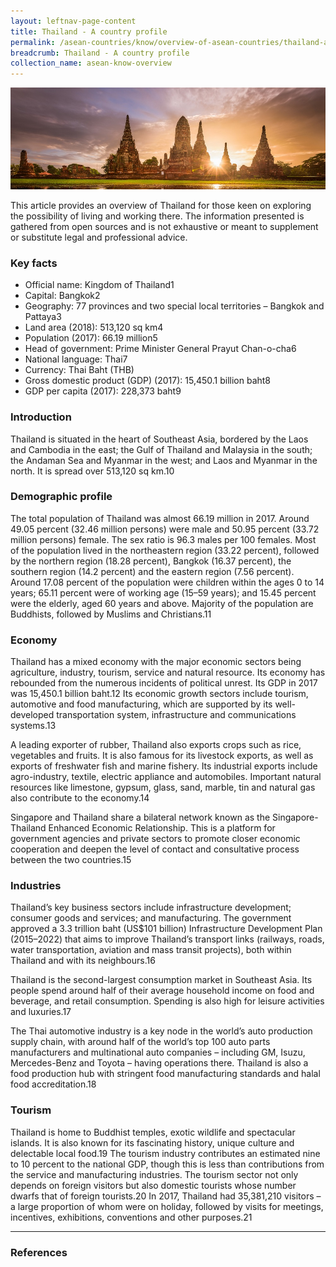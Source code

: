 ```yaml
---
layout: leftnav-page-content
title: Thailand - A country profile
permalink: /asean-countries/know/overview-of-asean-countries/thailand-a-country-profile/
breadcrumb: Thailand - A country profile
collection_name: asean-know-overview
---
```


<img src="/images/asean-countries/Thailand snapshot cover iso.jpg" alt="Thailand snapshot banner" style="width:800px;" />

This article provides an overview of Thailand for those keen on exploring the possibility of living and working there. The information presented is gathered from open sources and is not exhaustive or meant to supplement or substitute legal and professional advice.

### **Key facts**

- Official name: Kingdom of Thailand1
- Capital: Bangkok2
- Geography: 77 provinces and two special local territories – Bangkok and Pattaya3
- Land area (2018): 513,120 sq km4
- Population (2017): 66.19 million5
- Head of government: Prime Minister General Prayut Chan-o-cha6
- National language: Thai7
- Currency: Thai Baht (THB)
- Gross domestic product (GDP) (2017): 15,450.1 billion baht8
- GDP per capita (2017): 228,373 baht9

### **Introduction**

Thailand is situated in the heart of Southeast Asia, bordered by the Laos and Cambodia in the east; the Gulf of Thailand and Malaysia in the south; the Andaman Sea and Myanmar in the west; and Laos and Myanmar in the north. It is spread over 513,120 sq km.10

### **Demographic profile**

The total population of Thailand was almost 66.19 million in 2017. Around 49.05 percent (32.46 million persons) were male and 50.95 percent (33.72 million persons) female. The sex ratio is 96.3 males per 100 females. Most of the population lived in the northeastern region (33.22 percent), followed by the northern region (18.28 percent), Bangkok (16.37 percent), the southern region (14.2 percent) and the eastern region (7.56 percent). Around 17.08 percent of the population were children within the ages 0 to 14 years; 65.11 percent were of working age (15–59 years); and 15.45 percent were the elderly, aged 60 years and above. Majority of the population are Buddhists, followed by Muslims and Christians.11

### **Economy**

Thailand has a mixed economy with the major economic sectors being agriculture, industry, tourism, service and natural resource. Its economy has rebounded from the numerous incidents of political unrest. Its GDP in 2017 was 15,450.1 billion baht.12 Its economic growth sectors include tourism, automotive and food manufacturing, which are supported by its well-developed transportation system, infrastructure and communications systems.13

A leading exporter of rubber, Thailand also exports crops such as rice, vegetables and fruits. It is also famous for its livestock exports, as well as exports of freshwater fish and marine fishery. Its industrial exports include agro-industry, textile, electric appliance and automobiles. Important natural resources like limestone, gypsum, glass, sand, marble, tin and natural gas also contribute to the economy.14

Singapore and Thailand share a bilateral network known as the Singapore-Thailand Enhanced Economic Relationship. This is a platform for government agencies and private sectors to promote closer economic cooperation and deepen the level of contact and consultative process between the two countries.15

### **Industries**

Thailand’s key business sectors include infrastructure development; consumer goods and services; and manufacturing. The government approved a 3.3 trillion baht (US$101 billion) Infrastructure Development Plan (2015–2022) that aims to improve Thailand’s transport links (railways, roads, water transportation, aviation and mass transit projects), both within Thailand and with its neighbours.16

Thailand is the second-largest consumption market in Southeast Asia. Its people spend around half of their average household income on food and beverage, and retail consumption. Spending is also high for leisure activities and luxuries.17

The Thai automotive industry is a key node in the world’s auto production supply chain, with around half of the world’s top 100 auto parts manufacturers and multinational auto companies – including GM, Isuzu, Mercedes-Benz and Toyota – having operations there. Thailand is also a food production hub with stringent food manufacturing standards and halal food accreditation.18

### **Tourism**

Thailand is home to Buddhist temples, exotic wildlife and spectacular islands. It is also known for its fascinating history, unique culture and delectable local food.19 The tourism industry contributes an estimated nine to 10 percent to the national GDP, though this is less than contributions from the service and manufacturing industries. The tourism sector not only depends on foreign visitors but also domestic tourists whose number dwarfs that of foreign tourists.20 In 2017, Thailand had 35,381,210 visitors – a large proportion of whom were on holiday, followed by visits for meetings, incentives, exhibitions, conventions and other purposes.21



---

### **References**
